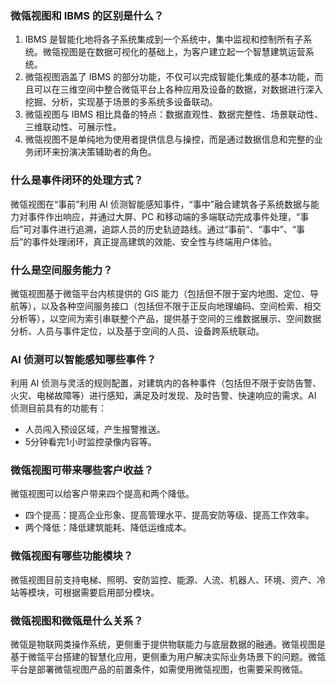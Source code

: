 ### 微瓴视图和 IBMS 的区别是什么？
1. IBMS 是智能化地将各子系统集成到一个系统中，集中监视和控制所有子系统。微瓴视图是在数据可视化的基础上，为客户建立起一个智慧建筑运营系统。  
2. 微瓴视图涵盖了 IBMS 的部分功能，不仅可以完成智能化集成的基本功能，而且可以在三维空间中整合微瓴平台上各种应用及设备的数据，对数据进行深入挖掘、分析，实现基于场景的多系统多设备联动。  
3. 微瓴视图与 IBMS 相比具备的特点：数据直观性、数据完整性、场景联动性、三维联动性、可展示性。
4. 微瓴视图不是单纯地为使用者提供信息与操控，而是通过数据信息和完整的业务闭环来扮演决策辅助者的角色。

### 什么是事件闭环的处理方式？
微瓴视图在“事前”利用 AI 侦测智能感知事件，“事中”融合建筑各子系统数据与能力对事件作出响应，并通过大屏、PC 和移动端的多端联动完成事件处理，“事后”可对事件进行追溯，追踪人员的历史轨迹路线。通过“事前“、“事中”、“事后”的事件处理闭环，真正提高建筑的效能、安全性与终端用户体验。

### 什么是空间服务能力？
微瓴视图基于微瓴平台内核提供的 GIS 能力（包括但不限于室内地图、定位、导航等），以及各种空间服务接口（包括但不限于正反向地理编码、空间检索、相交分析等），以空间为索引串联整个产品，提供基于空间的三维数据展示、空间数据分析、人员与事件定位，以及基于空间的人员、设备跨系统联动。

### AI 侦测可以智能感知哪些事件？
利用 AI 侦测与灵活的规则配置，对建筑内的各种事件（包括但不限于安防告警、火灾、电梯故障等）进行感知，满足及时发现、及时告警、快速响应的需求。AI 侦测目前具有的功能有：
- 人员闯入预设区域，产生报警推送。
- 5分钟看完1小时监控录像内容等。

### 微瓴视图可带来哪些客户收益？
微瓴视图可以给客户带来四个提高和两个降低。  
- 四个提高：提高企业形象、提高管理水平、提高安防等级、提高工作效率。  
- 两个降低：降低建筑能耗、降低运维成本。

### 微瓴视图有哪些功能模块？
微瓴视图目前支持电梯、照明、安防监控、能源、人流、机器人、环境、资产、冷站等模块，可根据需要启用部分模块。

### 微瓴视图和微瓴是什么关系？
微瓴是物联网类操作系统，更侧重于提供物联能力与底层数据的融通。微瓴视图是基于微瓴平台搭建的智慧化应用，更侧重为用户解决实际业务场景下的问题。微瓴平台是部署微瓴视图产品的前置条件，如需使用微瓴视图，也需要采购微瓴。
